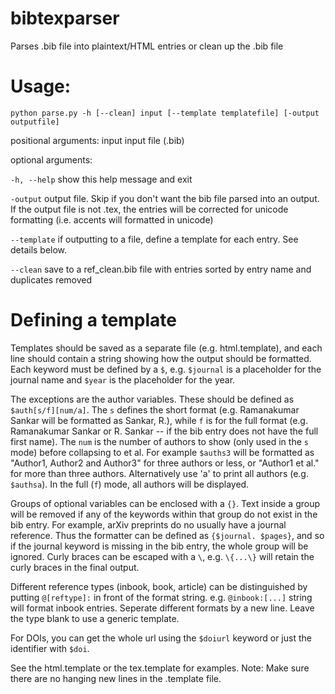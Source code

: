 # bibtexparser
Parses .bib file into plaintext/HTML entries or clean up the .bib file


# Usage:
`python parse.py -h [--clean] input [--template templatefile] [-output outputfile]`

positional arguments:
  input       input file (.bib)

optional arguments:

  `-h, --help`  show this help message and exit
  
  `-output` 	output file. Skip if you don't want the bib file parsed into an output. If the output file is not .tex, the entries will be corrected for unicode formatting (i.e. accents will formatted in unicode)

  `--template`  if outputting to a file, define a template for each entry. See details below.
  
  `--clean`     save to a ref_clean.bib file with entries sorted by entry name and duplicates removed
  

# Defining a template
Templates should be saved as a separate file (e.g. html.template), and each line should contain a string showing how the output should be formatted. Each keyword must be defined by a `$`, e.g. `$journal` is a placeholder for the journal name and `$year` is the placeholder for the year. 

The exceptions are the author variables. These should be defined as `$auth[s/f][num/a]`. The `s` defines the short format (e.g. Ramanakumar Sankar will be formatted as Sankar, R.), while `f` is for the full format (e.g. Ramanakumar Sankar or R. Sankar -- if the bib entry does not have the full first name). The `num` is the number of authors to show (only used in the `s` mode) before collapsing to et al. For example `$auths3` will be formatted as "Author1, Author2 and Author3" for three authors or less, or "Author1 et al." for more than three authors. Alternatively use 'a' to print all authors (e.g. `$authsa`). In the full (`f`) mode, all authors will be displayed. 

Groups of optional variables can be enclosed with a `{}`. Text inside a group will be removed if any of the keywords within that group do not exist in the bib entry. For example, arXiv preprints do no usually have a journal reference. Thus the formatter can be defined as `{$journal. $pages}`, and so if the journal keyword is missing in the bib entry, the whole group will be ignored. Curly braces can be escaped with a `\`, e.g. `\{...\}` will retain the curly braces in the final output. 

Different reference types (inbook, book, article) can be distinguished by putting `@[reftype]:` in front of the format string. e.g. `@inbook:[...]` string will format inbook entries. Seperate different formats by a new line. Leave the type blank to use a generic template. 

For DOIs, you can get the whole url using the `$doiurl` keyword or just the identifier with `$doi`. 

See the html.template or the tex.template for examples. Note: Make sure there are no hanging new lines in the .template file.

